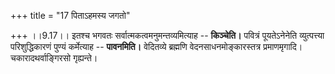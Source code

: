 +++
title = "17 पिताऽहमस्य जगतो"

+++
।।9.17।। इतश्च भगवतः सर्वात्मकत्वमनुमन्तव्यमित्याह -- **किञ्चेति।**
पवित्रं पूयतेऽनेनेति व्युत्पत्त्या परिशुद्धिकारणं पुण्यं कर्मेत्याह --
**पावनमिति।** वेदितव्ये ब्रह्मणि वेदनसाधनमोङ्कारस्तत्र प्रमाणमृगादि।
चकारादथर्वाङ्गिरसो गृह्यन्ते।
